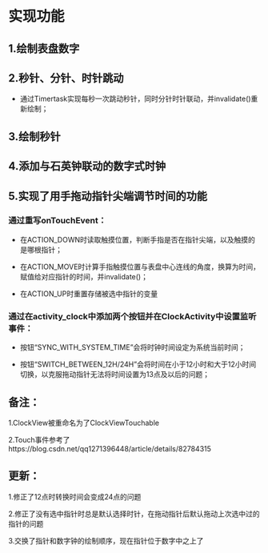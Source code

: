 # 实现功能

## 1.绘制表盘数字

## 2.秒针、分针、时针跳动

* 通过Timertask实现每秒一次跳动秒针，同时分针时针联动，并invalidate()重新绘制；

## 3.绘制秒针

## 4.添加与石英钟联动的数字式时钟

## 5.实现了用手拖动指针尖端调节时间的功能

### 通过重写onTouchEvent：

* 在ACTION_DOWN时读取触摸位置，判断手指是否在指针尖端，以及触摸的是哪根指针；

* 在ACTION_MOVE时计算手指触摸位置与表盘中心连线的角度，换算为时间，赋值给对应指针的时间，并invalidate()；

* 在ACTION_UP时重置存储被选中指针的变量

### 通过在activity_clock中添加两个按钮并在ClockActivity中设置监听事件：

* 按钮“SYNC_WITH_SYSTEM_TIME”会将时钟时间设定为系统当前时间；

* 按钮“SWITCH_BETWEEN_12H/24H”会将时间在小于12小时和大于12小时间切换，以克服拖动指针无法将时间设置为13点及以后的问题；


## 备注：

1.ClockView被重命名为了ClockViewTouchable

2.Touch事件参考了https://blog.csdn.net/qq1271396448/article/details/82784315


## 更新：

1.修正了12点时转换时间会变成24点的问题

2.修正了没有选中指针时总是默认选择时针，在拖动指针后默认拖动上次选中过的指针的问题

3.交换了指针和数字钟的绘制顺序，现在指针位于数字中之上了
